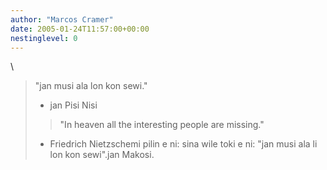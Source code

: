 ```yaml
---
author: "Marcos Cramer"
date: 2005-01-24T11:57:00+00:00
nestinglevel: 0
---
```

\
> "jan musi ala lon kon sewi."
> - jan Pisi Nisi
>> "In heaven all the interesting people are missing."
> - Friedrich Nietzschemi pilin e ni: sina wile toki e ni: "jan musi ala li lon kon sewi".jan Makosi.